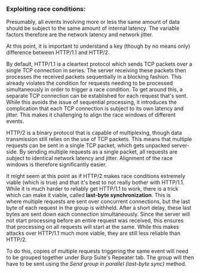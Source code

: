 ### Exploiting race conditions:

Presumably, all events involving more or less the same amount of data should be subject to the same amount of internal latency. The variable factors therefore are the network latency and network jitter.

At this point, it is important to understand a key (though by no means only) difference between HTTP/1.1 and HTTP/2.

By default, HTTP/1.1 is a cleartext protocol which sends TCP packets over a single TCP connection in series. The server receiving these packets then processes the received packets sequentially in a blocking fashion. This already violates the condition for requests needing to be processed simultaneously in order to trigger a race condition. To get around this, a separate TCP connection can be established for each request that's sent. While this avoids the issue of sequential processing, it introduces the complication that each TCP connection is subject to its own latency and jitter. This makes it challenging to align the race windows of different events.

HTTP/2 is a binary protocol that is capable of multiplexing, though data transmission still relies on the use of TCP packets. This means that multiple requests can be sent in a single TCP packet, which gets unpacked server-side. By sending multiple requests as a single packet, all requests are subject to identical network latency and jitter. Alignment of the race windows is therefore significantly easier.

It might seem at this point as if HTTP/2 makes race conditions extremely viable (which is true) and that it's best to not really bother with HTTP/1.1. While it is much harder to reliably get HTTP/1.1 to work, there is a trick which can make it viable, called **last-byte synchronization**. This is where multiple requests are sent over concurrent connections, but the last byte of each request in the group is withheld. After a short delay, these last bytes are sent down each connection simultaneously. Since the server will not start processing before an entire request was received, this ensures that processing on all requests will start at the same. While this makes attacks over HTTP/1.1 much more viable, they are still less reliable than HTTP/2.

To do this, copies of multiple requests triggering the same event will need to be grouped together under Burp Suite's Repeater tab. The group will then have to be sent using the _Send group in parallel (last-byte sync)_ method.